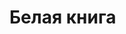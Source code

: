 # Белая книга
<!-- 1. Титульный лист>
<!-- 2. Содержание>
<!-- 3. Резюме для руководителя (1 абзац)>
<!-- 4. Введение (1-2 страницы)>
<!-- 5. Предпосылки (1-2 страницы)>
<!-- 6. Общее описание (>10 страниц)>
<!-- 7. Маркетинговый анализ>
<!-- 8. Технический анализ>